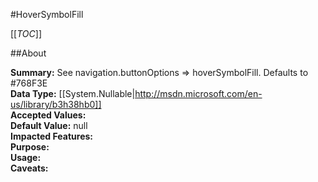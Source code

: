 #HoverSymbolFill

[[_TOC_]]

##About

**Summary:**  See navigation.buttonOptions =&gt; hoverSymbolFill. Defaults to #768F3E   
**Data Type:** [[System.Nullable|http://msdn.microsoft.com/en-us/library/b3h38hb0]]  
**Accepted Values:**   
**Default Value:** null  
**Impacted Features:**   
**Purpose:**   
**Usage:**   
**Caveats:**   

